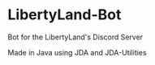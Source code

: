 # LibertyLand-Bot

Bot for the LibertyLand's Discord Server

Made in Java using JDA and JDA-Utilities
